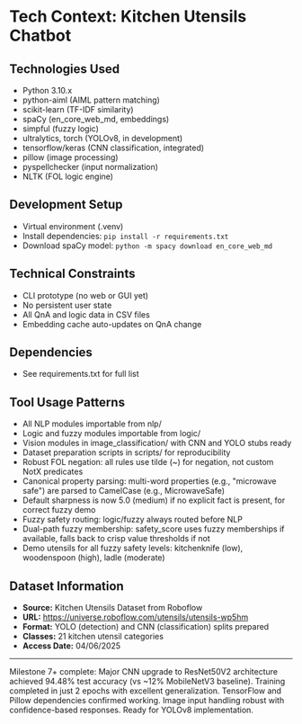 # Tech Context: Kitchen Utensils Chatbot

## Technologies Used
- Python 3.10.x
- python-aiml (AIML pattern matching)
- scikit-learn (TF-IDF similarity)
- spaCy (en_core_web_md, embeddings)
- simpful (fuzzy logic)
- ultralytics, torch (YOLOv8, in development)
- tensorflow/keras (CNN classification, integrated)
- pillow (image processing)
- pyspellchecker (input normalization)
- NLTK (FOL logic engine)

## Development Setup
- Virtual environment (.venv)
- Install dependencies: `pip install -r requirements.txt`
- Download spaCy model: `python -m spacy download en_core_web_md`

## Technical Constraints
- CLI prototype (no web or GUI yet)
- No persistent user state
- All QnA and logic data in CSV files
- Embedding cache auto-updates on QnA change

## Dependencies
- See requirements.txt for full list

## Tool Usage Patterns
- All NLP modules importable from nlp/
- Logic and fuzzy modules importable from logic/
- Vision modules in image_classification/ with CNN and YOLO stubs ready
- Dataset preparation scripts in scripts/ for reproducibility
- Robust FOL negation: all rules use tilde (~) for negation, not custom NotX predicates
- Canonical property parsing: multi-word properties (e.g., "microwave safe") are parsed to CamelCase (e.g., MicrowaveSafe)
- Default sharpness is now 5.0 (medium) if no explicit fact is present, for correct fuzzy demo
- Fuzzy safety routing: logic/fuzzy always routed before NLP
- Dual-path fuzzy membership: safety_score uses fuzzy memberships if available, falls back to crisp value thresholds if not
- Demo utensils for all fuzzy safety levels: kitchenknife (low), woodenspoon (high), ladle (moderate)

## Dataset Information
- **Source:** Kitchen Utensils Dataset from Roboflow
- **URL:** https://universe.roboflow.com/utensils/utensils-wp5hm
- **Format:** YOLO (detection) and CNN (classification) splits prepared
- **Classes:** 21 kitchen utensil categories
- **Access Date:** 04/06/2025

---

Milestone 7+ complete: Major CNN upgrade to ResNet50V2 architecture achieved 94.48% test accuracy (vs ~12% MobileNetV3 baseline). Training completed in just 2 epochs with excellent generalization. TensorFlow and Pillow dependencies confirmed working. Image input handling robust with confidence-based responses. Ready for YOLOv8 implementation. 